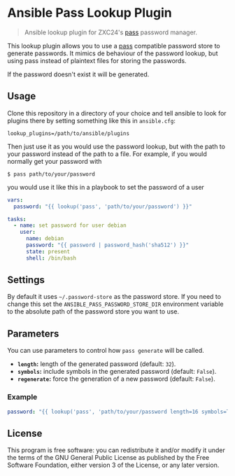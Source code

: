 # Ansible Pass Lookup Plugin

> Ansible lookup plugin for ZXC24's [pass][0]  password manager.

This lookup plugin allows you to use a [pass][0] compatible password store to
generate passwords. It mimics de behaviour of the password lookup, but using pass
instead of plaintext files for storing the passwords.

If the password doesn't exist it will be generated.

## Usage

Clone this repository in a directory of your choice and tell ansible to look for
plugins there by setting something like this in `ansible.cfg`:

```
lookup_plugins=/path/to/ansible/plugins
```

Then just use it as you would use the password lookup, but with the path to your
password instead of the path to a file. For example, if you would normally get
your password with

```
$ pass path/to/your/password
```

you would use it like this in a playbook to set the password of a user

```yaml
vars:
  password: "{{ lookup('pass', 'path/to/your/password') }}"

tasks:
  - name: set password for user debian
    user:
      name: debian
      password: "{{ password | password_hash('sha512') }}"
      state: present
      shell: /bin/bash
```

## Settings

By default it uses `~/.password-store` as the password store. If you need to
change this set the `ANSIBLE_PASS_PASSWORD_STORE_DIR` environment variable to the
absolute path of the password store you want to use.

## Parameters

You can use parameters to control how `pass generate` will be called.

* **`length`:** length of the generated password (default: `32`).
* **`symbols`:** include symbols in the generated password (default: `False`).
* **`regenerate`:** force the generation of a new password (default: `False`).

### Example

```yaml
password: "{{ lookup('pass', 'path/to/your/password length=16 symbols=True regenerate=True') }}"

```

## License

This program is free software: you can redistribute it and/or modify it under the terms of the GNU General Public License as published by the Free Software Foundation, either version 3 of the License, or any later version.

[0]: https://www.passwordstore.org/ "pass"

